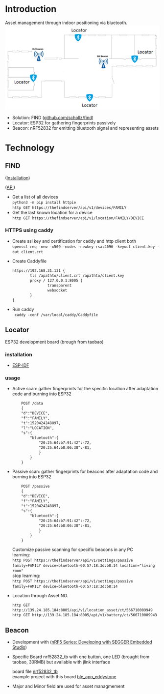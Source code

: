 
# Introduction

Asset management through indoor positioning via bluetooth. 
![Schema](./schema.PNG)
 - Solution: FIND ([github.com/schollz/find](https://github.com/schollz/find))
 - Locator: ESP32 for gathering fingerprints passively 
 - Beacon: nRF52832 for emitting bluetooth signal and representing assets 

# Technology


## FIND

([Installation](https://www.internalpositioning.com/doc/server_setup.md))

([API](https://www.internalpositioning.com/doc/api.md)) 

 - Get a list of all devices  
   ` python3 -m pip install httpie  `  
   ` http GET https://thefindserver/api/v1/devices/FAMILY `
 - Get the last known location for a device  
   ` http GET https://thefindserver/api/v1/location/FAMILY/DEVICE `


### HTTPS using caddy

 - Create ssl key and certification for caddy and http client both  
     `openssl req -new -x509 -nodes -newkey rsa:4096 -keyout client.key -out client.crt`  

 - Create Caddyfile  
    ```
    https://192.168.31.131 {  
            tls /apathto/client.crt /apathto/client.key  
            proxy / 127.0.0.1:8005 {  
                    transparent  
                    websocket  
            }  
    }
    ```     

 - Run caddy  
     ` caddy -conf /var/local/caddy/Caddyfile`  



## Locator

ESP32 development board (brough from taobao)
### installation
 - [ESP-IDF](https://docs.espressif.com/projects/esp-idf/zh_CN/stable/search.html) 
 
### usage
 - Active scan: gather fingerprints for the specific location after adaptation code and burning into ESP32  
    ```
        POST /data
        {  
        "d":"DEVICE",
        "f":"FAMILY",
        "t":1520424248897,
        "l":"LOCATION",
        "s":{  
            "bluetooth":{  
                "20:25:64:b7:91:42":-72,
                "20:25:64:b8:06:38":-81,    
                }
            }
        }  
    ```  
 - Passive scan: gather fingerprints for beacons after adaptation code and burning into ESP32  
    ```
        POST /passive
        {  
        "d":"DEVICE",
        "f":"FAMILY",
        "t":1520424248897,
        "s":{  
            "bluetooth":{  
                "20:25:64:b7:91:42":-72,
                "20:25:64:b8:06:38":-81,    
                }
            }
        }
    ```  
    Customize passive scanning for specific beacons in any PC    
        learning:  
            ` http POST https://thefindserver/api/v1/settings/passive family=FAMILY device=bluetooth-60:57:18:3d:b8:14 location="living room" `  
        stop learning:  
            ` http POST https://thefindserver/api/v1/settings/passive family=FAMILY device=bluetooth-60:57:18:3d:b8:14 `  

- Location through Asset NO.
    ```
    http GET http://139.24.185.184:8005/api/v1/location_asset/ct/566710009949
    http GET http://139.24.185.184:8005/api/v1/battery/ct/566710009943
    ```

## Beacon

- Development with ([nRF5 Series: Developing with SEGGER Embedded Studio](https://infocenter.nordicsemi.com/topic/ug_gsg_ses/UG/gsg/install_toolchain.html))  

- Specific Board nrf52832_tb with one button, one LED (brought from taobao, 30RMB) but available with jlink interface  

    board file [nrf52832_tb](./nRF5_SDK_xxx/components/boards/nrf52832_tb.h)  
    example project with this board [ble_app_eddystone](./nRF5_SDK_xxx/examples/ble_peripheral/ble_app_eddystone/nrf52832_tb/s132/ses/ble_app_eddystone_nrf52832_tb_s132.emProject)

- Major and Minor field are used for asset managmement  

